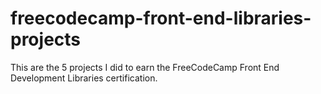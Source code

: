 # freecodecamp-front-end-libraries-projects
This are the 5 projects I did to earn the FreeCodeCamp Front End Development Libraries certification.
